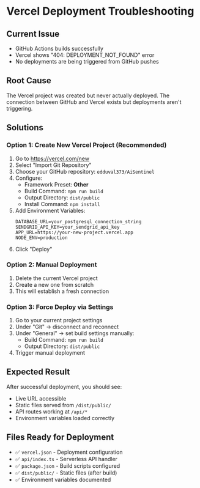 # Vercel Deployment Troubleshooting

## Current Issue
- GitHub Actions builds successfully
- Vercel shows "404: DEPLOYMENT_NOT_FOUND" error
- No deployments are being triggered from GitHub pushes

## Root Cause
The Vercel project was created but never actually deployed. The connection between GitHub and Vercel exists but deployments aren't triggering.

## Solutions

### Option 1: Create New Vercel Project (Recommended)
1. Go to https://vercel.com/new
2. Select "Import Git Repository"
3. Choose your GitHub repository: `edduval373/AiSentinel`
4. Configure:
   - Framework Preset: **Other**
   - Build Command: `npm run build`
   - Output Directory: `dist/public`
   - Install Command: `npm install`
5. Add Environment Variables:
   ```
   DATABASE_URL=your_postgresql_connection_string
   SENDGRID_API_KEY=your_sendgrid_api_key
   APP_URL=https://your-new-project.vercel.app
   NODE_ENV=production
   ```
6. Click "Deploy"

### Option 2: Manual Deployment
1. Delete the current Vercel project
2. Create a new one from scratch
3. This will establish a fresh connection

### Option 3: Force Deploy via Settings
1. Go to your current project settings
2. Under "Git" → disconnect and reconnect
3. Under "General" → set build settings manually:
   - Build Command: `npm run build`
   - Output Directory: `dist/public`
4. Trigger manual deployment

## Expected Result
After successful deployment, you should see:
- Live URL accessible
- Static files served from `/dist/public/`
- API routes working at `/api/*`
- Environment variables loaded correctly

## Files Ready for Deployment
- ✅ `vercel.json` - Deployment configuration
- ✅ `api/index.ts` - Serverless API handler
- ✅ `package.json` - Build scripts configured
- ✅ `dist/public/` - Static files (after build)
- ✅ Environment variables documented